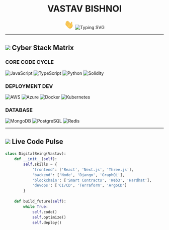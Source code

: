 # <div align="center">VASTAV BISHNOI </div>
<div align="center">
  <img src="https://raw.githubusercontent.com/ABSphreak/ABSphreak/master/gifs/Hi.gif" width="30px"> 
  <img src="https://readme-typing-svg.demolab.com?font=Orbitron&size=26&duration=4000&pause=1000&color=22F7F7&center=true&vCenter=true&width=800&height=50&lines=%3E+Full+Stack+Architect+%7C+AI%2FML+Engineer+%7C+Blockchain+Dev;%3E+4th+Year+CS+Undergrad+%7C+Code+Shaman+%7C+Digital+Alchemist;%3E+Building+the+Future+One+Commit+at+a+Time+%F0%9F%9A%80)" alt="Typing SVG">
</div>

---

## <img src="https://media2.giphy.com/media/QssGEmpkyEOhBCb7eN/giphy.gif?cid=ecf05e47a0n3gi1jqizzkna89gi3q3t6eu5d06uj0snxkt5z&ep=v1_gifs_related&rid=giphy.gif&ct=s" width="40px"> **Cyber Stack Matrix**

### **CORE CODE CYCLE**
![JavaScript](https://img.shields.io/badge/JavaScript-ES6+-F7DF1E?logo=javascript&logoColor=black&style=for-the-badge)
![TypeScript](https://img.shields.io/badge/TypeScript-4.0+-3178C6?logo=typescript&logoColor=white&style=for-the-badge)
![Python](https://img.shields.io/badge/Python-3.10+-3776AB?logo=python&logoColor=white&style=for-the-badge)
![Solidity](https://img.shields.io/badge/Solidity-0.8+-363636?logo=solidity&logoColor=white&style=for-the-badge)

### **DEPLOYMENT DEV**
![AWS](https://img.shields.io/badge/AWS-EC2/S3/Lambda-FF9900?logo=amazonaws&logoColor=white&style=for-the-badge)
![Azure](https://img.shields.io/badge/Azure-Functions-0089D6?logo=microsoftazure&logoColor=white&style=for-the-badge)
![Docker](https://img.shields.io/badge/Docker-Containers-2496ED?logo=docker&logoColor=white&style=for-the-badge)
![Kubernetes](https://img.shields.io/badge/K8s-Orchestration-326CE5?logo=kubernetes&logoColor=white&style=for-the-badge)

### **DATABASE**
![MongoDB](https://img.shields.io/badge/MongoDB-5.0+-47A248?logo=mongodb&logoColor=white&style=for-the-badge)
![PostgreSQL](https://img.shields.io/badge/PostgreSQL-15+-4169E1?logo=postgresql&logoColor=white&style=for-the-badge)
![Redis](https://img.shields.io/badge/Redis-7.0+-DC382D?logo=redis&logoColor=white&style=for-the-badge)

---

## <img src="https://media.giphy.com/media/WUlplcMpOCEmTGBtBW/giphy.gif" width="40px"> **Live Code Pulse**

```python
class DigitalBeing(Vastav):
    def __init__(self):
        self.skills = {
            'frontend': ['React', 'Next.js', 'Three.js'],
            'backend': ['Node', 'Django', 'GraphQL'],
            'blockchain': ['Smart Contracts', 'Web3', 'Hardhat'],
            'devops': ['CI/CD', 'Terraform', 'ArgoCD']
        }
        
    def build_future(self):
        while True:
            self.code()
            self.optimize()
            self.deploy()
